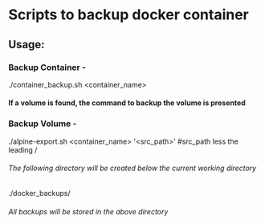 # Scripts to backup docker container

## Usage:

### Backup Container -
./container_backup.sh <container_name>

#### If a volume is found, the command to backup the volume is presented

### Backup Volume -
./alpine-export.sh <container_name> '<src_path>' #src_path less the leading /


###### The following directory will be created below the current working directory
./docker_backups/

###### All backups will be stored in the above directory
